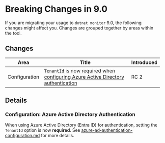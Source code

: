# Breaking Changes in 9.0

If you are migrating your usage to `dotnet monitor` 9.0, the following changes might affect you. Changes are grouped together by areas within the tool.

## Changes

| Area | Title | Introduced |
|--|--|--|
| Configuration | [`TenantId` is now required when configuring Azure Active Directory authentication](#configuration-azure-active-directory-authentication) | RC 2 |

## Details

### Configuration: Azure Active Directory Authentication

When using Azure Active Directory (Entra ID) for authentication, setting the `TenantId` option is now **required**. See [azure-ad-authentication-configuration.md](../../configuration/azure-ad-authentication-configuration.md#configuration-options) for more details.
